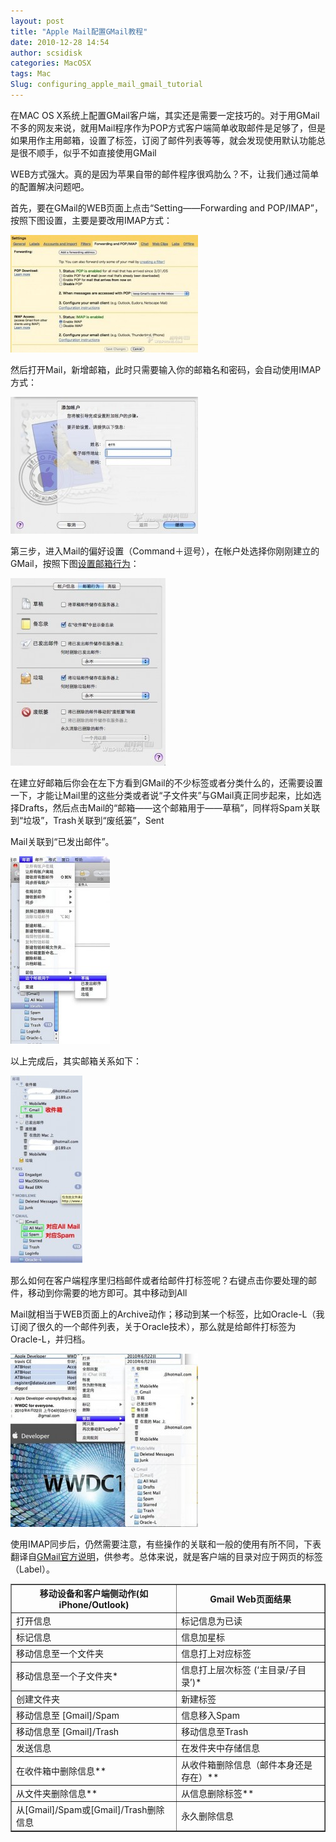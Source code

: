 ```yaml
---
layout: post
title: "Apple Mail配置GMail教程"
date: 2010-12-28 14:54
author: scsidisk
categories: MacOSX
tags: Mac
Slug: configuring_apple_mail_gmail_tutorial
---
```


在MAC OS
X系统上配置GMail客户端，其实还是需要一定技巧的。对于用GMail不多的网友来说，就用Mail程序作为POP方式客户端简单收取邮件是足够了，但是如果用作主用邮箱，设置了标签，订阅了邮件列表等等，就会发现使用默认功能总是很不顺手，似乎不如直接使用GMail

WEB方式强大。真的是因为苹果自带的邮件程序很鸡肋么？不，让我们通过简单的配置解决问题吧。

首先，要在GMail的WEB页面上点击“Setting——Forwarding and POP/IMAP”，按照下图设置，主要是要改用IMAP方式：

[![68_91849_41ee9aebddf8bed](/images/2010/12/68_91849_41ee9aebddf8bed-300x188.jpg)](/images/2010/12/68_91849_41ee9aebddf8bed.jpg)

然后打开Mail，新增邮箱，此时只需要输入你的邮箱名和密码，会自动使用IMAP方式：

[![68_91849_a5cafb24d787e0d](/images/2010/12/68_91849_a5cafb24d787e0d-300x219.jpg)](/images/2010/12/68_91849_a5cafb24d787e0d.jpg)

第三步，进入Mail的偏好设置（Command＋逗号），在帐户处选择你刚刚建立的GMail，按照下图[设置邮箱行为](http://mail.google.com/support/bin/answer.py?answer=78892#)：

[![68_91849_9e586ed1268116a](/images/2010/12/68_91849_9e586ed1268116a-248x300.jpg)](/images/2010/12/68_91849_9e586ed1268116a.jpg)

在建立好邮箱后你会在左下方看到GMail的不少标签或者分类什么的，还需要设置一下，才能让Mail里的这些分类或者说“子文件夹”与GMail真正同步起来，比如选择Drafts，然后点击Mail的“邮箱——这个邮箱用于——草稿”，同样将Spam关联到“垃圾”，Trash关联到“废纸篓”，Sent

Mail关联到“已发出邮件”。

[![4826115609_04cab77964](/images/2010/12/4826115609_04cab77964-159x300.jpg)](/images/2010/12/4826115609_04cab77964.jpg)

以上完成后，其实邮箱关系如下：

[![68_91849_96b88a2db5b1c7e](/images/2010/12/68_91849_96b88a2db5b1c7e-115x300.jpg)](/images/2010/12/68_91849_96b88a2db5b1c7e.jpg)

那么如何在客户端程序里归档邮件或者给邮件打标签呢？右键点击你要处理的邮件，移动到你需要的地方即可。其中移动到All

Mail就相当于WEB页面上的Archive动作；移动到某一个标签，比如Oracle-L（我订阅了很久的一个邮件列表，关于Oracle技术），那么就是给邮件打标签为Oracle-L，并归档。

[![4826754370_c91327b743](/images/2010/12/4826754370_c91327b743-300x277.jpg)](/images/2010/12/4826754370_c91327b743.jpg)

使用IMAP同步后，仍然需要注意，有些操作的关联和一般的使用有所不同，下表翻译自[GMail官方说明](http://mail.google.com/support/bin/answer.py?answer=77657)，供参考。总体来说，就是客户端的目录对应于网页的标签（Label）。

<table border="1">
<tbody>
<tr>
<th>
移动设备和客户端侧动作(如iPhone/Outlook)

</th>
<th>
Gmail Web页面结果

</th>
</tr>
<tr>
<td>
打开信息

</td>
<td>
标记信息为已读

</td>
</tr>
<tr>
<td>
标记信息

</td>
<td>
信息加星标

</td>
</tr>
<tr>
<td>
移动信息至一个文件夹

</td>
<td>
信息打上对应标签

</td>
</tr>
<tr>
<td>
移动信息至一个子文件夹*

</td>
<td>
信息打上层次标签 (‘主目录/子目录’)*

</td>
</tr>
<tr>
<td>
创建文件夹

</td>
<td>
新建标签

</td>
</tr>
<tr>
<td>
移动信息至 [Gmail]/Spam

</td>
<td>
信息移入Spam

</td>
</tr>
<tr>
<td>
移动信息至 [Gmail]/Trash

</td>
<td>
移动信息至Trash

</td>
</tr>
<tr>
<td>
发送信息

</td>
<td>
在发件夹中存储信息

</td>
</tr>
<tr>
<td>
在收件箱中删除信息**

</td>
<td>
从收件箱删除信息（邮件本身还是存在）**

</td>
</tr>
<tr>
<td>
从文件夹删除信息**

</td>
<td>
从信息删除标签**

</td>
</tr>
<tr>
<td>
从[Gmail]/Spam或[Gmail]/Trash删除信息

</td>
<td>
永久删除信息

</td>
</tr>
</tbody>
</table>
<div class="posttagsblock">
</div>

